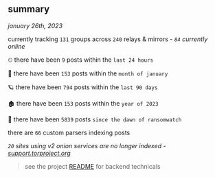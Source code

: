 
## summary
_january 26th, 2023_

currently tracking `131` groups across `240` relays & mirrors - _`84` currently online_

⏲ there have been `9` posts within the `last 24 hours`

🦈 there have been `153` posts within the `month of january`

🪐 there have been `794` posts within the `last 90 days`

🏚 there have been `153` posts within the `year of 2023`

🦕 there have been `5839` posts `since the dawn of ransomwatch`

there are `66` custom parsers indexing posts

_`20` sites using v2 onion services are no longer indexed - [support.torproject.org](https://support.torproject.org/onionservices/v2-deprecation/)_

> see the project [README](https://github.com/joshhighet/ransomwatch#ransomwatch--) for backend technicals
